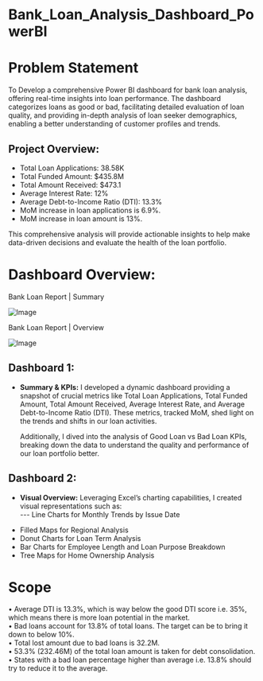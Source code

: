# Bank_Loan_Analysis_Dashboard_PowerBI

# Problem Statement
To Develop a comprehensive Power BI dashboard for bank loan analysis, offering real-time insights into loan performance. The dashboard categorizes loans as good or bad, facilitating detailed evaluation of loan quality, and providing in-depth analysis of loan seeker demographics, enabling a better understanding of customer profiles and trends. <br />

## Project Overview:
* Total Loan Applications: 38.58K
* Total Funded Amount: $435.8M
* Total Amount Received: $473.1
* Average Interest Rate: 12%
* Average Debt-to-Income Ratio (DTI): 13.3%
* MoM increase in loan applications is 6.9%.
* MoM increase in loan amount is 13%.

This comprehensive analysis will provide actionable insights to help make data-driven decisions and evaluate the health of the loan portfolio.

# Dashboard Overview:
Bank Loan Report | Summary <br />

![Image](https://github.com/user-attachments/assets/8fd61bde-be5c-4dd0-9996-009527753603)   

Bank Loan Report | Overview <br />

![Image](https://github.com/user-attachments/assets/40c6c16b-0af0-4908-bbd3-731b8491cf9f)

## Dashboard 1: 
* **Summary & KPIs:** I developed a dynamic dashboard providing a snapshot of crucial metrics like Total Loan Applications, Total Funded Amount, Total Amount Received, Average Interest
  Rate, and Average Debt-to-Income Ratio (DTI). These metrics, tracked MoM, shed light on the trends and shifts in our loan activities.

  Additionally, I dived into the analysis of Good Loan vs Bad Loan KPIs, breaking down the data to understand the quality and performance of our loan portfolio better.

## Dashboard 2: 
* **Visual Overview:** Leveraging Excel’s charting capabilities, I created visual representations such as: <br />
 --- Line Charts for Monthly Trends by Issue Date <br />
 - Filled Maps for Regional Analysis <br />
 - Donut Charts for Loan Term Analysis <br />
 - Bar Charts for Employee Length and Loan Purpose Breakdown <br />
 - Tree Maps for Home Ownership Analysis <br />

# Scope
• Average DTI is 13.3%, which is way below the good DTI score i.e. 35%, which means there is more loan potential in the market. <br />
• Bad loans account for 13.8% of total loans. The target can be to bring it down to below 10%. <br />
• Total lost amount due to bad loans is 32.2M. <br />
• 53.3% (232.46M) of the total loan amount is taken for debt consolidation. <br />
• States with a bad loan percentage higher than average i.e. 13.8% should try to reduce it to the average. <br />






